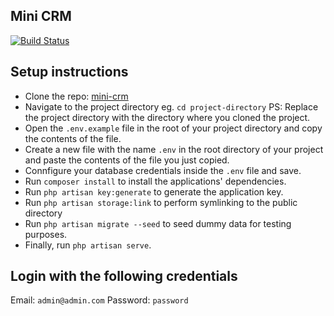 ## Mini CRM

[![Build Status](https://travis-ci.org/joemccann/dillinger.svg?branch=master)](https://travis-ci.org/joemccann/dillinger)

## Setup instructions

- Clone the repo: [mini-crm](https://github.com/victorive/mini-crm.git)
- Navigate to the project directory eg. `cd project-directory` PS: Replace the project directory with the directory where you cloned the project.
- Open the `.env.example` file in the root of your project directory and copy the contents of the file.
- Create a new file with the name `.env` in the root directory of your project and paste the contents of the file you just copied.
- Connfigure your database credentials inside the `.env` file and save.
- Run `composer install` to install the applications' dependencies.
- Run `php artisan key:generate` to generate the application key.
- Run `php artisan storage:link` to perform symlinking to the public directory
- Run `php artisan migrate --seed` to seed dummy data for testing purposes.
- Finally, run `php artisan serve`.


## Login with the following credentials

Email: `admin@admin.com`
Password: `password`
